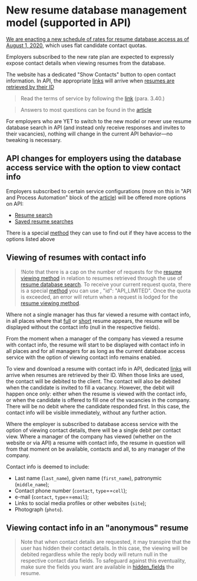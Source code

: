 # New resume database management model (supported in API)

[We are enacting a new schedule of rates for resume database access as of August 1, 2020](https://hh.ru/article/26941), which uses flat candidate contact quotas.

Employers subscribed to the new rate plan are expected to expressly expose contact details when viewing resumes from the database.

The website has a dedicated "Show Contacts" button to open contact information. In API, the appropriate [links](/docs_eng/resumes.md#actions-object-for-employer) will arrive when [resumes are retrieved by their ID](/docs_eng/resumes.md#item)

> Read the terms of service by following the [link](https://hh.ru/conditions) (para. 3.40.)

> Answers to most questions can be found in the [article](https://hh.ru/article/27029)

For employers who are YET to switch to the new model or never use resume database search in API (and instead only receive responses and invites to their vacancies), nothing will change in the current API behavior—no tweaking is necessary.

## API changes for employers using the database access service with the option to view contact info

Employers subscribed to certain service configurations (more on this in "API and Process Automation" block of the [article](https://hh.ru/article/27029)) will be offered more options on API:

* [Resume search](/docs_eng/resumes_search.md)
* [Saved resume searches](https://api.hh.ru/openapi/en/redoc#tag/Resume-search/paths/~1saved_searches~1resumes/get)

There is a special [method](/docs_eng/payable/employer_payable_methods.md) they can use to find out if they have access to the options listed above

<a name="contact-data"></a>
## Viewing of resumes with contact info

> !Note that there is a cap on the number of requests for the [resume viewing method](/docs_eng/resumes.md#item) in relation to resumes retrieved through the use of [resume database search](/docs_eng/resumes_search.md). To receive your current request quota, there is a special [method](https://api.hh.ru/openapi/en/redoc#tag/Employer-services/paths/~1employers~1{employer_id}~1services~1payable_api_actions~1active/get) you can use , "id": "API_LIMITED". Once the quota is exceeded, an error will return when a request is lodged for the [resume viewing method](/docs_eng/resumes.md#item).

Where not a single manager has thus far viewed a resume with contact info, in all places where that [full](/docs_eng/resumes.md#items)
or [short](/docs_eng/resumes.md#resume-short) resume appears, the resume will be displayed without the contact info (null in the respective fields).

From the moment when a manager of the company has viewed a resume with contact info, the resume will start to be displayed with contact info in all places and for all
managers for as long as the current database access service with the option of viewing contact info remains enabled.

To view and download a resume with contact info in API, dedicated [links](/docs_eng/resumes.md#actions-object-for-employer) will arrive when resumes are retrieved by their ID.
When those links are used, the contact will be debited to the client. The contact will also be debited when the candidate is invited to fill a vacancy.
However, the debit will happen once only: either when the resume is viewed with the contact info, or when the candidate is offered to fill one of the vacancies in the company.
There will be no debit where the candidate responded first. In this case, the contact info will be visible immediately, without any further action.

Where the employer is subscribed to database access service with the option of viewing contact details, there will be a single debit per contact view.
Where a manager of the company has viewed (whether on the website or via API) a resume with contact info, the resume in question will from that moment on
be available, contacts and all, to any manager of the company.

Contact info is deemed to include:
* Last name (`last_name`), given name (`first_name`), patronymic (`middle_name`);
* Contact phone number (`contact`, `type`==`cell`);
* e-mail (`contact`, `type`==`email`);
* Links to social media profiles or other websites (`site`);
* Photograph (`photo`).

## Viewing contact info in an "anonymous" resume

> Note that when contact details are requested, it may transpire that the user has hidden their contact details. In this case, the viewing will be debited regardless while the reply body will return null in the respective contact data fields. To safeguard against this eventuality, make sure the fields you want are available in [hidden_fields](/docs_eng/resumes.md#hidden-fields) the resume.
